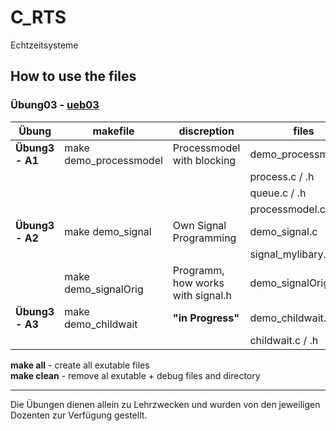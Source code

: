# C_RTS
Echtzeitsysteme

## How to use the files
### Übung03 - [ueb03](https://github.com/tradzieda/C_RTS/tree/master/ueb03)
| Übung           | makefile               | discreption                       | files
| --------------- | ---------------------- | --------------------------------- | -----
| **Übung3 - A1** | make demo_processmodel | Processmodel with blocking        | demo_processmodel.c
|                 |                        |                                   | process.c / .h
|                 |                        |                                   | queue.c / .h
|                 |                        |                                   | processmodel.c / .h
| **Übung3 - A2** | make demo_signal       | Own Signal Programming            | demo_signal.c
|                 |                        |                                   | signal_mylibary.c / .h
|                 | make demo_signalOrig   | Programm, how works with signal.h | demo_signalOrig
| **Übung3 - A3** | make demo_childwait    | **"in Progress"**                 | demo_childwait.c
|                 |                        |                                   | childwait.c / .h

**make all** - create all exutable files\
**make clean** - remove al exutable + debug files and directory

--------
Die Übungen dienen allein zu Lehrzwecken und wurden von den jeweiligen Dozenten zur Verfügung gestellt.
